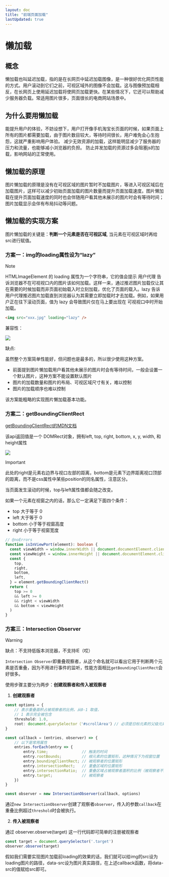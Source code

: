 ```yaml
---
layout: doc
title: "前端页面加载"
lastUpdated: true
---
```


# 懒加载

## 概念

懒加载也叫延迟加载，指的是在长网页中延迟加载图像，是一种很好优化网页性能的方式。用户滚动到它们之前，可视区域外的图像不会加载。这与图像预加载相反，在长网页上使用延迟加载将使网页加载更快。在某些情况下，它还可以帮助减少服务器负载。常适用图片很多，页面很长的电商网站场景中。

## 为什么要用懒加载

能提升用户的体验，不妨设想下，用户打开像手机淘宝长页面的时候，如果页面上所有的图片都需要加载，由于图片数目较大，等待时间很长，用户难免会心生抱怨，这就严重影响用户体验。
减少无效资源的加载，这样能明显减少了服务器的压力和流量，也能够减小浏览器的负担。
防止并发加载的资源过多会阻塞js的加载，影响网站的正常使用。

## 懒加载的原理

图片懒加载的原理是没有在可视区域的图片暂时不加载图片，等进入可视区域后在加载图片，这样可以减少初始页面加载的图片数量而提升页面加载速度。图片懒加载在提升页面加载速度的同时也会伴随用户看其他未展示的图片时会有等待时间；图片加载显示会伴有布局抖动等问题。

## 懒加载的实现方案

图片懒加载的关键是：**判断一个元素是否在可视区域**, 当元素在可视区域时再给src进行赋值。

### 方案一：img的loading属性设为“lazy”

> [!NOTE]
> HTMLImageElement 的 loading 属性为一个字符串，它的值会提示 用户代理 告诉浏览器不在可视视口内的图片该如何加载。这样一来，通过推迟图片加载仅让其在需要的时候加载而非页面初始载入时立刻加载，优化了页面的载入。lazy 告诉用户代理推迟图片加载直到浏览器认为其需要立即加载时才去加载。例如，如果用户正在往下滚动页面，值为 lazy 会导致图片仅在马上要出现在 可视视口中时开始加载。

```html
<img src="xxx.jpg" loading="lazy" />
```

兼容性：

![](/imgs/page-load/1-comp.png)

缺点:

虽然整个方案简单性能好，但问题也是最多的，所以很少使用这种方案。

- 前面提到图片懒加载用户看其他未展示的图片时会有等待时间，一般会设置一个默认图片，这种方案不能设置默认图片
- 图片的加载数量和图片的布局、可视区域尺寸有关，难以控制
- 图片的加载顺序也难以控制

该方案能粗略的实现图片懒加载基本功能。

### 方案二：getBoundingClientRect

[getBoundingClientRect的MDN文档](https://developer.mozilla.org/en-US/docs/Web/API/Element/getBoundingClientRect)

该api返回值是一个 DOMRect对象，拥有left, top, right, bottom, x, y, width, 和 height属性

![](/imgs/page-load/element-box-diagram.png)

> [!IMPORTANT]
> 此处的right是元素右边界与视口左部的距离，bottom是元素下边界距离视口顶部的距离，而不是css属性中某些position的同名属性，注意区分。

当页面发生滚动的时候，top与left属性值都会随之改变。

如果一个元素在视窗之内的话，那么它一定满足下面四个条件：

- top 大于等于 0
- left 大于等于 0
- bottom 小于等于视窗高度
- right 小于等于视窗宽度

```ts twoslash
// @noErrors
function isInViewPort(element): boolean {
  const viewWidth = window.innerWidth || document.documentElement.clientWidth
  const viewHeight = window.innerHeight || document.documentElement.clientHeight
  const {
    top,
    right,
    bottom,
    left,
  } = element.getBoundingClientRect()
  return (
    top >= 0
    && left >= 0
    && right < viewWidth
    && bottom < viewHeight
  )
}
```

### 方案三：Intersection Observer

> [!WARNING]
> 缺点：不支持低版本浏览器，不支持IE（哎）

`Intersection Observer`即重叠观察者，从这个命名就可以看出它用于判断两个元素是否重叠，因为不用进行事件的监听，性能方面相比`getBoundingClientRect`会好很多。

使用步骤主要分为两步：**创建观察者和传入被观察者**

1. **创建观察者**

```ts
const options = {
    // 表示重叠面积占被观察者的比例，从0-1 取值，
    // 1 表示完全被包含
    threshold: 1.0,
    root: document.querySelector（'#scrollArea'）// 必须是日标元素的父级元素
}

const callback = (entries, observer) => {
    // 以下是常用属性
    entries.forEach(entry => {
        entry.time;               // 触发的时间
        entry.rootBounds;         // 根元素的位置矩形，这种情况下为视窗位置
        entry.boundingClientRect; // 被观察者的位置矩形
        entry.intersectionRect;   // 重叠区域的位置矩形
        entry.intersectionRatio;  // 重叠区域占被观察者面积的比例（被观察者不是矩形时也按照矩形计算）
        entry.target;             // 被观察者
    })
}

const observer = new IntersectionObserver(callback, options)
```

通过`new IntersectionObserver`创建了观察者`observer`，传入的参数`callback`在重叠比例超过`threshold`时会被执行。

2. **传入被观察者**

通过 observer.observe(target) 这一行代码即可简单的注册被观察者

```js
const target = document.querySelector('.target')
observer.observe(target)
```

假如我们需要实现图片加载前loading的效果的话，我们就可以给img的src设为loading图片的路径，data-src设为图片真实路径，在上述callback函数，将data-src的值赋给src即可。
